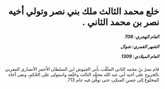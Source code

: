 <h1 dir="rtl">خلع محمد الثالث ملك بني نصر وتولي أخيه نصر بن محمد الثاني .</h1>

<h5 dir="rtl">العام الهجري:  708

الشهر القمري: شوال

العام الميلادي: 1309</h5>

<p dir="rtl">قام نصرُ بنُ محمد الثاني الملَقَّب بأبي الجيوش ابن السلطان الأحمر الأنصاري المغربي بالخروجِ على أخيه أبي عبد الله محمَّد الثالث وخَلَعه واستولى على الحُكمِ، ونفى أخاه المخلوعَ إلى حِصنِ المنكِبِ حتى توفِّيَ فيه عام 713.</p></br>
